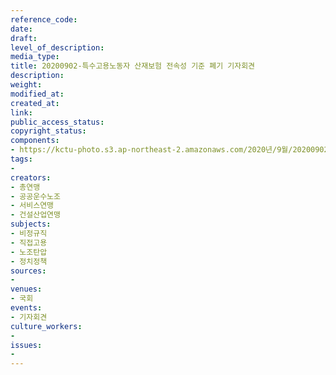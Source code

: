 ```yaml
---
reference_code: 
date: 
draft: 
level_of_description: 
media_type: 
title: 20200902-특수고용노동자 산재보험 전속성 기준 폐기 기자회견
description: 
weight: 
modified_at: 
created_at: 
link: 
public_access_status: 
copyright_status: 
components:
- https://kctu-photo.s3.ap-northeast-2.amazonaws.com/2020년/9월/20200902-특수고용노동자+산재보험+전속성+기준+폐기+기자회견/_5D_0296.jpg
tags:
- 
creators:
- 총연맹
- 공공운수노조
- 서비스연맹
- 건설산업연맹
subjects:
- 비정규직
- 직접고용
- 노조탄압
- 정치정책
sources:
- 
venues:
- 국회
events:
- 기자회견
culture_workers:
- 
issues:
- 
---
```

